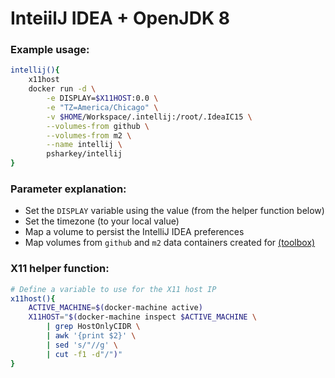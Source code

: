 # InteiilJ IDEA + OpenJDK 8

### Example usage:
```bash
intellij(){
	x11host
	docker run -d \
		-e DISPLAY=$X11HOST:0.0 \
		-e "TZ=America/Chicago" \
		-v $HOME/Workspace/.intellij:/root/.IdeaIC15 \
		--volumes-from github \
		--volumes-from m2 \
		--name intellij \
		psharkey/intellij
}
```

### Parameter explanation:
* Set the `DISPLAY` variable using the value (from the helper function below)
* Set the timezone (to your local value)
* Map a volume to persist the IntelliJ IDEA preferences
* Map volumes from `github` and `m2` data containers created for [(toolbox)](https://github.com/psharkey/docker/tree/master/toolbox)

### X11 helper function:
```bash
# Define a variable to use for the X11 host IP
x11host(){
	ACTIVE_MACHINE=$(docker-machine active)
	X11HOST="$(docker-machine inspect $ACTIVE_MACHINE \
		| grep HostOnlyCIDR \
		| awk '{print $2}' \
		| sed 's/"//g' \
		| cut -f1 -d"/")"
}
```
